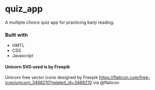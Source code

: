 # quiz_app
A multiple choice quiz app for practicing kanji reading.

### Built with
- HMTL
- CSS
- Javascript

#### Unicorn SVG used is by Freepik
Unicorn free vector icons designed by Freepik https://flaticon.com/free-icon/unicorn_3468210?related_id=3468210 via 
@flaticon
